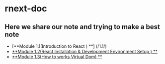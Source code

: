 # rnext-doc

## **Here we share our note and trying to make a best note**

- [**Module 1.1(Introduction to React ) **] (/1.1/)
- [**Module 1.2(React Installation & Development Environment Setup ) **](/1.2/)
- [**Module 1.3(How to works Virtual Dom) **](/1.3/)
